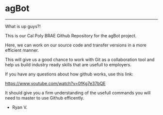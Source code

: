 # agBot
----------------------------------------------------
What is up guys?!

This is our Cal Poly BRAE Github Repository for the agBot project. 

Here, we can work on our source code and transfer versions in a more
efficient manner. 

This will give us a good chance to work with Git as a collaboration 
tool and help us build industry ready skills that are usefull to 
employers. 

If you have any questions about how github works, use this link:

https://www.youtube.com/watch?v=0fKg7e37bQE

It should give you a firm understanding of the usefull commands
you will need to master to use Github efficently. 

- Ryan V. 
